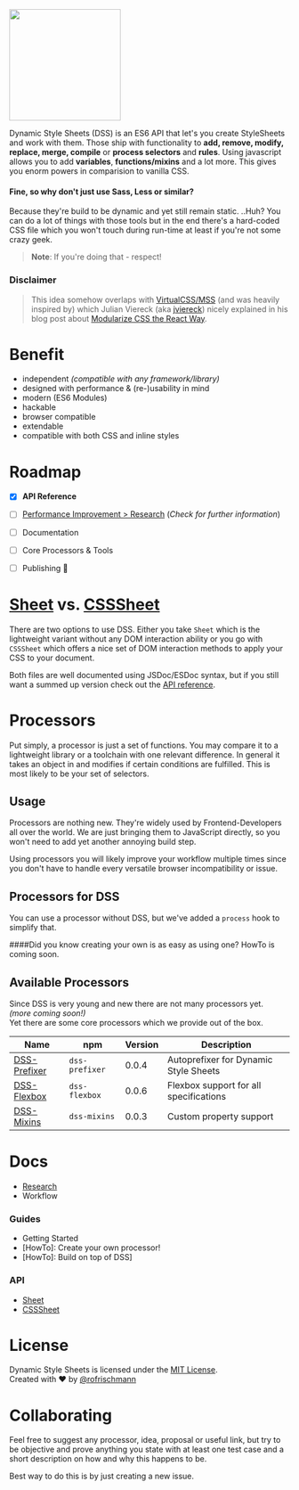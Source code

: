 <img src="https://github.com/dynamicstylesheets/Dynamic-Style-Sheets/blob/develop/res/logo.png" width="200">

Dynamic Style Sheets (DSS) is an ES6 API that let's you create StyleSheets and work with them. Those ship with functionality to **add, remove, modify, replace, merge, compile** or **process selectors** and **rules**.
Using javascript allows you to add **variables**, **functions/mixins** and a lot more. This gives you enorm powers in comparision to vanilla CSS. 
#### Fine, so why don't just use Sass, Less or similar?
Because they're build to be dynamic and yet still remain static. ..Huh? You can do a lot of things with those tools but in the end there's a hard-coded CSS file which you won't touch during run-time at least if you're not some crazy geek.    
> **Note**: If you're doing that - respect!

### Disclaimer
> This idea somehow overlaps with [VirtualCSS/MSS](https://github.com/VirtualCSS/planning) (and was heavily inspired by) which Julian Viereck (aka [jviereck](https://github.com/jviereck)) nicely explained in his blog post about [Modularize CSS the React Way](https://medium.com/@jviereck/modularise-css-the-react-way-1e817b317b04).


# Benefit
* independent *(compatible with any framework/library)*
* designed with performance & (re-)usability in mind
* modern (ES6 Modules)
* hackable
* browser compatible
* extendable
* compatible with both CSS and inline styles

# Roadmap

- [x] **API Reference**
- [ ] [Performance Improvement > Research](docs/Research.md) (*Check for further information*)
- [ ] Documentation
- [ ] Core Processors & Tools

- [ ] Publishing  :tada:

# [Sheet](docs/api/Sheet.md) vs. [CSSSheet](docs/api/CSSSheet.md)
There are two options to use DSS. Either you take `Sheet` which is the lightweight variant without any DOM interaction ability or you go with `CSSSheet` which offers a nice set of DOM interaction methods to apply your CSS to your document.

Both files are well documented using JSDoc/ESDoc syntax, but if you still want a summed up version check out the [API reference](docs/api).

# Processors
Put simply, a processor is just a set of functions. You may compare it to a lightweight library or a toolchain with one relevant difference. In general it takes an object in and modifies if certain conditions are fulfilled. This is most likely to be your set of selectors.

## Usage
Processors are nothing new. They're widely used by Frontend-Developers all over the world. We are just bringing them to JavaScript directly, so you won't need to add yet another annoying build step.    

Using processors you will likely improve your workflow multiple times since you don't have to handle every versatile browser incompatibility or issue. 

## Processors for DSS
You can use a processor without DSS, but we've added a `process` hook to simplify that.

####Did you know creating your own is as easy as using one?
HowTo is coming soon.

## Available Processors
Since DSS is very young and new there are not many processors yet.    
*(more coming soon!)*     
Yet there are some core processors which we provide out of the box.

| Name | npm | Version | Description |
|------|-----| --------| ------------|
|[DSS-Prefixer](https://github.com/dynamicstylesheets/DSS-Prefixer)|`dss-prefixer`| 0.0.4 | Autoprefixer for Dynamic Style Sheets |
|[DSS-Flexbox](https://github.com/dynamicstylesheets/DSS-Flexbox)|`dss-flexbox`|0.0.6 | Flexbox support for all specifications |
|[DSS-Mixins](https://github.com/dynamicstylesheets/DSS-Mixins)|`dss-mixins`|0.0.3 | Custom property support 

# Docs 
* [Research](docs/Research.md)
* Workflow

### Guides
* Getting Started 
* [HowTo]: Create your own processor!
* [HowTo]: Build on top of DSS]
	    
						
### API 
* [Sheet](docs/api/Sheet.md)
* [CSSSheet](docs/api/Sheet.md)

# License
Dynamic Style Sheets is licensed under the [MIT License](http://opensource.org/licenses/MIT).     
Created with &hearts; by [@rofrischmann](http://rofrischmann.de)

# Collaborating
Feel free to suggest any processor, idea, proposal or useful link, but try to be objective and prove anything you state with at least one test case and a short description on how and why this happens to be.    

Best way to do this is by just creating a new issue.
